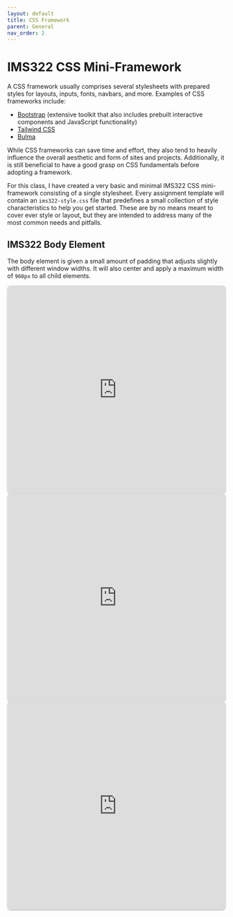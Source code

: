 ```yaml
---
layout: default
title: CSS Framework
parent: General
nav_order: 2
---
```


# IMS322 CSS Mini-Framework

A CSS framework usually comprises several stylesheets with prepared styles for layouts, inputs, fonts, navbars, and more. Examples of CSS frameworks include:
- [Bootstrap](https://getbootstrap.com) (extensive toolkit that also includes prebuilt interactive components and JavaScript functionality)
- [Tailwind CSS](https://tailwindcss.com)
- [Bulma](https://bulma.io)

While CSS frameworks can save time and effort, they also tend to heavily influence the overall aesthetic and form of sites and projects. Additionally, it is still beneficial to have a good grasp on CSS fundamentals before adopting a framework.

For this class, I have created a very basic and minimal IMS322 CSS mini-framework consisting of a single stylesheet. Every assignment template will contain an `ims322-style.css` file that predefines a small collection of style characteristics to help you get started. These are by no means meant to cover ever style or layout, but they are intended to address many of the most common needs and pitfalls.

## IMS322 Body Element

The body element is given a small amount of padding that adjusts slightly with different window widths. It will also center and apply a maximum width of `960px` to all child elements.

<iframe src="https://replit.com/@sheffie/IMS322-Flex-Row-1?embed=true" width="100%" height="480" style="border: none; border-radius: 8px; box-shadow: 0 1px 3px rgba(0,0,0,0.12), 0 1px 2px rgba(0,0,0,0.24);"></iframe>

<iframe src="https://replit.com/@sheffie/IMS322-Flex-Row-2?embed=true" width="100%" height="480" style="border: none; border-radius: 8px; box-shadow: 0 1px 3px rgba(0,0,0,0.12), 0 1px 2px rgba(0,0,0,0.24);"></iframe>

<iframe src="https://replit.com/@sheffie/IMS322-Flex-Images?embed=true" width="100%" height="480" style="border: none; border-radius: 8px; box-shadow: 0 1px 3px rgba(0,0,0,0.12), 0 1px 2px rgba(0,0,0,0.24);"></iframe>